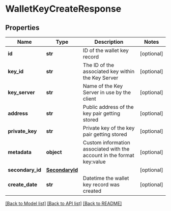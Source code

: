 # WalletKeyCreateResponse

## Properties
Name | Type | Description | Notes
------------ | ------------- | ------------- | -------------
**id** | **str** | ID of the wallet key record | [optional] 
**key_id** | **str** | The ID of the associated key within the Key Server | [optional] 
**key_server** | **str** | Name of the Key Server in use by the client | [optional] 
**address** | **str** | Public address of the key pair getting stored | [optional] 
**private_key** | **str** | Private key of the key pair getting stored | [optional] 
**metadata** | **object** | Custom information associated with the account in the format key:value | [optional] 
**secondary_id** | [**SecondaryId**](SecondaryId.md) |  | [optional] 
**create_date** | **str** | Datetime the wallet key record was created | [optional] 

[[Back to Model list]](../README.md#documentation-for-models) [[Back to API list]](../README.md#documentation-for-api-endpoints) [[Back to README]](../README.md)


